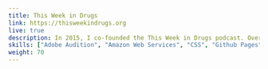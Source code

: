 ```yaml
---
title: This Week in Drugs 
link: https://thisweekindrugs.org 
live: true
description: In 2015, I co-founded the This Week in Drugs podcast. Over the course of the last three years, I've provided a variety of services to the podcast organization including audio editing, web design, web administration, and podcast publishing. In 2018 I archived the site and migrated it from a WordPress installation to a Jekyll static site for preservation, speed, and security. 
skills: ["Adobe Audition", "Amazon Web Services", "CSS", "Github Pages", "Jekyll", "HTML", "PHP", "Ruby", "WordPress"]
weight: 70
---
```

